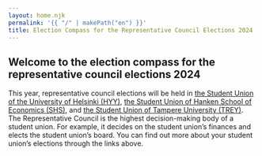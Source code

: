 ```yaml
---
layout: home.njk
permalink: '{{ "/" | makePath("en") }}'
title: Election Compass for the Representative Council Elections 2024
---
```


## Welcome to the election compass for the representative council elections 2024

This year, representative council elections will be held in
[the Student Union of the University of Helsinki (HYY)](https://hyy.fi/en/student-union/our-organisation/representative-council/representative-council-elections/),
[the Student Union of Hanken School of Economics (SHS)](https://shs.fi/en/student-union-2/administration/fullmaktige/),
and
[the Student Union of Tampere University (TREY)](https://trey.fi/en/student-union/council-elections).
The Representative Council is the highest decision-making body of a student
union. For example, it decides on the student union’s finances and elects the
student union’s board. You can find out more about your student union’s
elections through the links above.
